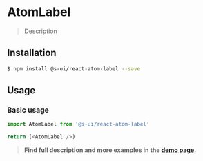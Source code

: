 # AtomLabel

> Description

<!-- ![](./assets/preview.png) -->

## Installation

```sh
$ npm install @s-ui/react-atom-label --save
```

## Usage

### Basic usage
```js
import AtomLabel from '@s-ui/react-atom-label'

return (<AtomLabel />)
```


> **Find full description and more examples in the [demo page](#).**
